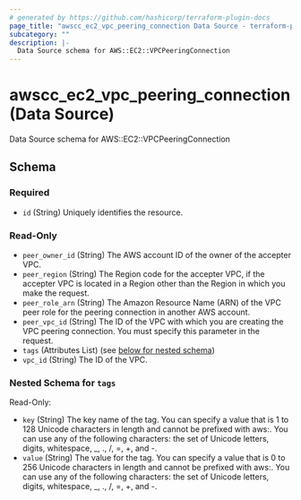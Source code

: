 ```yaml
---
# generated by https://github.com/hashicorp/terraform-plugin-docs
page_title: "awscc_ec2_vpc_peering_connection Data Source - terraform-provider-awscc"
subcategory: ""
description: |-
  Data Source schema for AWS::EC2::VPCPeeringConnection
---
```


# awscc_ec2_vpc_peering_connection (Data Source)

Data Source schema for AWS::EC2::VPCPeeringConnection



<!-- schema generated by tfplugindocs -->
## Schema

### Required

- `id` (String) Uniquely identifies the resource.

### Read-Only

- `peer_owner_id` (String) The AWS account ID of the owner of the accepter VPC.
- `peer_region` (String) The Region code for the accepter VPC, if the accepter VPC is located in a Region other than the Region in which you make the request.
- `peer_role_arn` (String) The Amazon Resource Name (ARN) of the VPC peer role for the peering connection in another AWS account.
- `peer_vpc_id` (String) The ID of the VPC with which you are creating the VPC peering connection. You must specify this parameter in the request.
- `tags` (Attributes List) (see [below for nested schema](#nestedatt--tags))
- `vpc_id` (String) The ID of the VPC.

<a id="nestedatt--tags"></a>
### Nested Schema for `tags`

Read-Only:

- `key` (String) The key name of the tag. You can specify a value that is 1 to 128 Unicode characters in length and cannot be prefixed with aws:. You can use any of the following characters: the set of Unicode letters, digits, whitespace, _, ., /, =, +, and -.
- `value` (String) The value for the tag. You can specify a value that is 0 to 256 Unicode characters in length and cannot be prefixed with aws:. You can use any of the following characters: the set of Unicode letters, digits, whitespace, _, ., /, =, +, and -.
